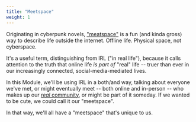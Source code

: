 ```yaml
---
title: "Meetspace"
weight: 1
---
```


Originating in cyberpunk novels, ["meatspace"](https://www.urbandictionary.com/define.php?term=meatspace) is a fun (and kinda gross) way to describe life outside the internet. Offline life. Physical space, not cyberspace.

It's a useful term, distinguishing from IRL ("in real life"), because it calls attention to the truth that online life _is part of_ "real" life -- truer than ever in our increasingly connected, social-media-mediated lives.

In this Module, we'll be using IRL in a both/and way, talking about everyone we've met, or might eventually meet -- both online and in-person -- who makes up our [_real_ community](https://dotcommunity.course.sjmd.space/hail-mary/what-is-real-community/), or might be part of it someday. If we wanted to be cute, we could call it our "meetspace".

In that way, we'll all have a "meetspace" that's unique to us.